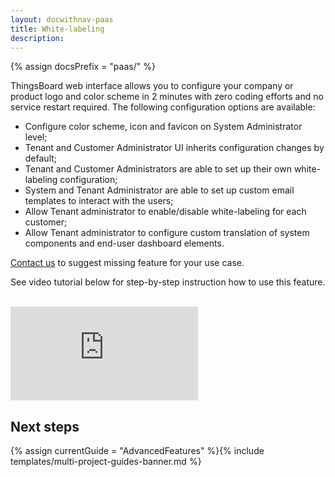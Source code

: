 ```yaml
---
layout: docwithnav-paas
title: White-labeling
description:
---
```


{% assign docsPrefix = "paas/" %}

ThingsBoard web interface allows you to configure your company or product logo and color scheme in 2 minutes with zero coding efforts and no service restart required.
The following configuration options are available:

- Configure color scheme, icon and favicon on System Administrator level;
- Tenant and Customer Administrator UI inherits configuration changes by default;
- Tenant and Customer Administrators are able to set up their own white-labeling configuration;
- System and Tenant Administrator are able to set up custom email templates to interact with the users;
- Allow Tenant administrator to enable/disable white-labeling for each customer;
- Allow Tenant administrator to configure custom translation of system components and end-user dashboard elements.

[Contact us](/docs/contact-us/) to suggest missing feature for your use case.

See video tutorial below for step-by-step instruction how to use this feature.

<br/>
<div id="video">  
    <div id="video_wrapper">
        <iframe src="https://www.youtube.com/embed/VSNZWl1NjWU" frameborder="0" allowfullscreen></iframe>
    </div>
</div> 

## Next steps

{% assign currentGuide = "AdvancedFeatures" %}{% include templates/multi-project-guides-banner.md %}

